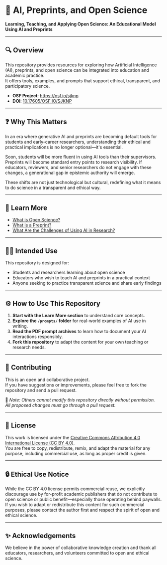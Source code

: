 # 🧠 AI, Preprints, and Open Science  
**Learning, Teaching, and Applying Open Science: An Educational Model Using AI and Preprints**

---

## 🔍 Overview
This repository provides resources for exploring how Artificial Intelligence (AI), preprints, and open science can be integrated into education and academic practice.  
It offers tools, examples, and prompts that support ethical, transparent, and participatory science.

- **OSF Project**: https://osf.io/sjknp  
- **DOI**: [10.17605/OSF.IO/SJKNP](https://doi.org/10.17605/OSF.IO/SJKNP)

---

## ❓ Why This Matters
In an era where generative AI and preprints are becoming default tools for students and early-career researchers, understanding their ethical and practical implications is no longer optional—it's essential.

Soon, students will be more fluent in using AI tools than their supervisors. Preprints will become standard entry points to research visibility. If educators, reviewers, and senior researchers do not engage with these changes, a generational gap in epistemic authority will emerge.

These shifts are not just technological but cultural, redefining what it means to do science in a transparent and ethical way.

---

## 📘 Learn More

- [What is Open Science?](docs/what-is-open-science.md)
- [What is a Preprint?](docs/what-is-a-preprint.md)
- [What Are the Challenges of Using AI in Research?](docs/what-are-the-challenges-of-using-ai-in-research.md)

---

## 🧑‍🏫 Intended Use
This repository is designed for:

- Students and researchers learning about open science  
- Educators who wish to teach AI and preprints in a practical context  
- Anyone seeking to practice transparent science and share early findings

---

## ⚙️ How to Use This Repository

1. **Start with the Learn More section** to understand core concepts.
2. **Explore the `/prompts/` folder** for real-world examples of AI use in writing.
3. **Read the PDF prompt archives** to learn how to document your AI interactions responsibly.
4. **Fork this repository** to adapt the content for your own teaching or research needs.

---

## 🤝 Contributing

This is an open and collaborative project.  
If you have suggestions or improvements, please feel free to fork the repository and send a pull request.

📌 *Note: Others cannot modify this repository directly without permission.  
All proposed changes must go through a pull request.*

---

## 🔖 License

This work is licensed under the [Creative Commons Attribution 4.0 International License (CC BY 4.0)](https://creativecommons.org/licenses/by/4.0/).  
You are free to copy, redistribute, remix, and adapt the material for any purpose, including commercial use, as long as proper credit is given.

---

## 🔒 Ethical Use Notice

While the CC BY 4.0 license permits commercial reuse, we explicitly discourage use by for-profit academic publishers that do not contribute to open science or public benefit—especially those operating behind paywalls.  
If you wish to adapt or redistribute this content for such commercial purposes, please contact the author first and respect the spirit of open and ethical science.

---

## ✨ Acknowledgements

We believe in the power of collaborative knowledge creation and thank all educators, researchers, and volunteers committed to open and ethical science.

